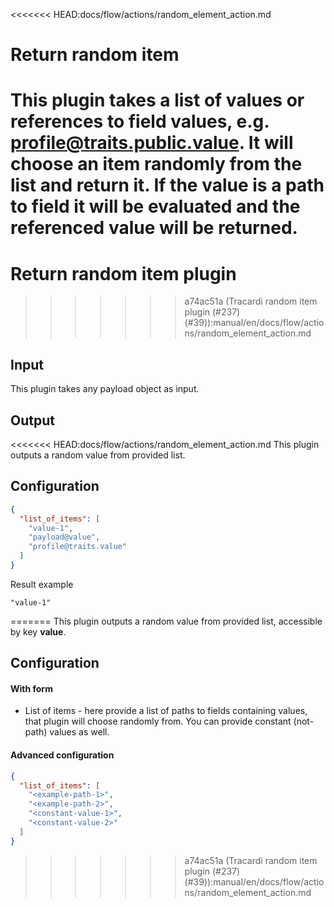<<<<<<< HEAD:docs/flow/actions/random_element_action.md
# Return random item

This plugin takes a list of values or references to field values, e.g. **profile@traits.public.value**. It will
choose an item randomly from the list and return it. If the value is a path to field it will be evaluated and the 
referenced value will be returned.
=======
# Return random item plugin
>>>>>>> a74ac51a (Tracardi random item plugin (#237) (#39)):manual/en/docs/flow/actions/random_element_action.md

## Input
This plugin takes any payload object as input.

## Output
<<<<<<< HEAD:docs/flow/actions/random_element_action.md
This plugin outputs a random value from provided list.

## Configuration

```json title="Example"
{
  "list_of_items": [
    "value-1",
    "payload@value",
    "profile@traits.value"
  ]
}
```

Result example

```
"value-1"
```

=======
This plugin outputs a random value from provided list, accessible by key **value**.

## Configuration

#### With form
- List of items - here provide a list of paths to fields containing values, that plugin will
  choose randomly from. You can provide constant (not-path) values as well.

#### Advanced configuration
```json
{
  "list_of_items": [
    "<example-path-1>",
    "<example-path-2>",
    "<constant-value-1>",
    "<constant-value-2>"
  ]
}
```
>>>>>>> a74ac51a (Tracardi random item plugin (#237) (#39)):manual/en/docs/flow/actions/random_element_action.md
